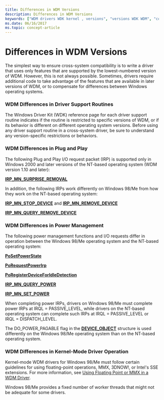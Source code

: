 ```yaml
---
title: Differences in WDM Versions
description: Differences in WDM Versions
keywords: ["WDM drivers WDK kernel , versions", "versions WDK WDM", "compatibility WDK WDM", "cross-system compatibility WDK WDM", "Plug and Play WDK WDM", "driver support routines WDK WDM", "power management WDK WDM"]
ms.date: 06/16/2017
ms.topic: concept-article
---
```


# Differences in WDM Versions





The simplest way to ensure cross-system compatibility is to write a driver that uses only features that are supported by the lowest-numbered version of WDM. However, this is not always possible. Sometimes, drivers require additional code to take advantage of the features that are available in later versions of WDM, or to compensate for differences between Windows operating systems.

### WDM Differences in Driver Support Routines

The Windows Driver Kit (WDK) reference page for each driver support routine indicates if the routine is restricted to specific versions of WDM, or if its behavior is different on different operating system versions. Before using any driver support routine in a cross-system driver, be sure to understand any version-specific restrictions or behaviors.

### WDM Differences in Plug and Play

The following Plug and Play I/O request packet (IRP) is supported only in Windows 2000 and later versions of the NT-based operating system (WDM version 1.10 and later):

[**IRP\_MN\_SURPRISE\_REMOVAL**](./irp-mn-surprise-removal.md)

In addition, the following IRPs work differently on Windows 98/Me from how they work on the NT-based operating system:

[**IRP\_MN\_STOP\_DEVICE**](./irp-mn-stop-device.md) and [**IRP\_MN\_REMOVE\_DEVICE**](./irp-mn-remove-device.md)

[**IRP\_MN\_QUERY\_REMOVE\_DEVICE**](./irp-mn-query-remove-device.md)

### WDM Differences in Power Management

The following power management functions and I/O requests differ in operation between the Windows 98/Me operating system and the NT-based operating system:

[**PoSetPowerState**](/windows-hardware/drivers/ddi/ntifs/nf-ntifs-posetpowerstate)

[**PoRequestPowerIrp**](/windows-hardware/drivers/ddi/wdm/nf-wdm-porequestpowerirp)

[**PoRegisterDeviceForIdleDetection**](/windows-hardware/drivers/ddi/ntifs/nf-ntifs-poregisterdeviceforidledetection)

[**IRP\_MN\_QUERY\_POWER**](./irp-mn-query-power.md)

[**IRP\_MN\_SET\_POWER**](./irp-mn-set-power.md)

When completing power IRPs, drivers on Windows 98/Me must complete power IRPs at IRQL = PASSIVE\_LEVEL, while drivers on the NT-based operating system can complete such IRPs at IRQL = PASSIVE\_LEVEL or IRQL = DISPATCH\_LEVEL.

The DO\_POWER\_PAGABLE flag in the [**DEVICE\_OBJECT**](/windows-hardware/drivers/ddi/wdm/ns-wdm-_device_object) structure is used differently on the Windows 98/Me operating system than on the NT-based operating system.

### WDM Differences in Kernel-Mode Driver Operation

Kernel-mode WDM drivers for Windows 98/Me must follow certain guidelines for using floating-point operations, MMX, 3DNOW!, or Intel's SSE extensions. For more information, see [Using Floating Point or MMX in a WDM Driver](using-floating-point-or-mmx-in-a-wdm-driver.md).

Windows 98/Me provides a fixed number of worker threads that might not be adequate for some drivers.

 

